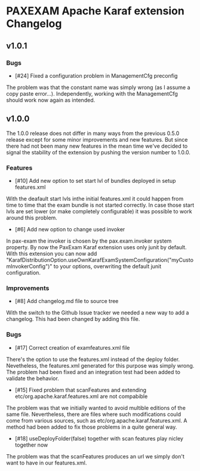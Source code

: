 # PAXEXAM Apache Karaf extension Changelog

## v1.0.1

### Bugs

* [#24] Fixed a configuration problem in ManagementCfg preconfig

The problem was that the constant name was simply wrong (as I assume a copy paste error...). Independently, working with the ManagementCfg should work now again as intended.

## v1.0.0

The 1.0.0 release does not differ in many ways from the previous 0.5.0 release except for some minor improvements and new features. But since there had not been many new features in the mean time we've decided to signal the stability of the extension by pushing the version number to 1.0.0.

### Features

* [#10] Add new option to set start lvl of bundles deployed in setup features.xml

With the deafault start lvls inthe initial features.xml it could happen from time to time that the exam bundle is not started correctly. In case those start lvls are set lower (or make completely configurable) it was possible to work around this problem.

* [#6] Add new option to change used invoker

In pax-exam the invoker is chosen by the pax.exam.invoker system property. By now the PaxExam Karaf extension uses only junit by default. With this extension you can now add "KarafDistributionOption.useOwnKarafExamSystemConfiguration("myCustomInvokerConfig")" to your options, overwriting the default junit configuration.

### Improvements

* [#8] Add changelog.md file to source tree

With the switch to the Github Issue tracker we needed a new way to add a changelog. This had been changed by adding this file.

### Bugs

* [#17] Correct creation of examfeatures.xml file

There's the option to use the features.xml instead of the deploy folder. Nevetheless, the features.xml generated for this purpose was simply wrong. The problem had been fixed and an integration test had been added to validate the behavior.

* [#15] Fixed problem that scanFeatures and extending etc/org.apache.karaf.features.xml are not compabible

The problem was that we initially wanted to avoid multible editions of the same file. Nevertheless, there are files where such modifications could come from various sources, such as etc/org.apache.karaf.features.xml. A method had been added to fix those problems in a quite general way.

* [#18] useDeployFolder(false) together with scan features play nicley together now

The problem was that the scanFeatures produces an url we simply don't want to have in our features.xml.

